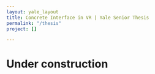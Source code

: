 ```yaml
---
layout: yale_layout
title: Concrete Interface in VR | Yale Senior Thesis
permalink: "/thesis"
project: []

---
```

# Under construction
